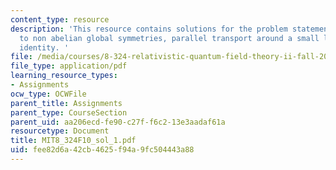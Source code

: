```yaml
---
content_type: resource
description: 'This resource contains solutions for the problem statements related
  to non abelian global symmetries, parallel transport around a small loop and bianchi
  identity. '
file: /media/courses/8-324-relativistic-quantum-field-theory-ii-fall-2010/fee82d6a42cb4625f94a9fc504443a88_MIT8_324F10_sol_1.pdf
file_type: application/pdf
learning_resource_types:
- Assignments
ocw_type: OCWFile
parent_title: Assignments
parent_type: CourseSection
parent_uid: aa206ecd-fe90-c27f-f6c2-13e3aadaf61a
resourcetype: Document
title: MIT8_324F10_sol_1.pdf
uid: fee82d6a-42cb-4625-f94a-9fc504443a88
---
```

